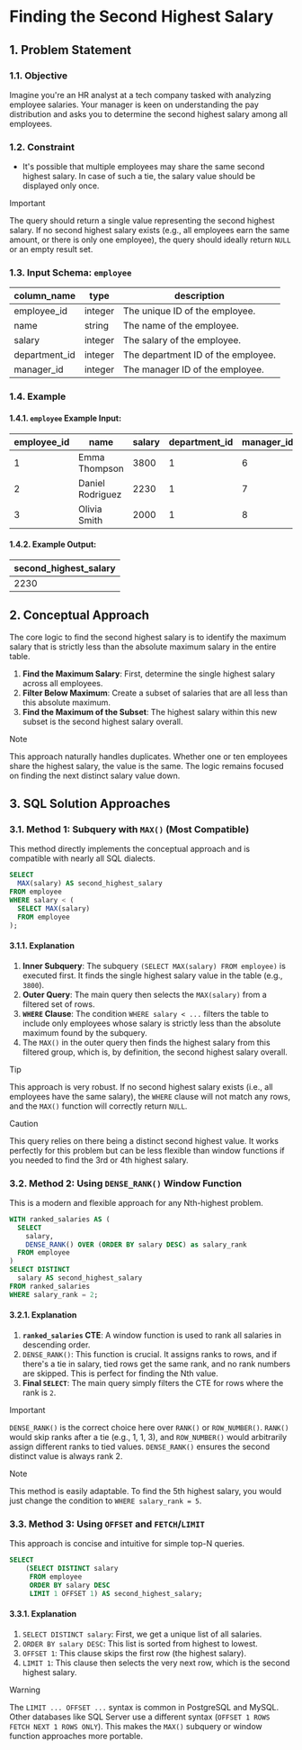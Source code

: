 # Finding the Second Highest Salary

## 1. Problem Statement

### 1.1. Objective
Imagine you're an HR analyst at a tech company tasked with analyzing employee salaries. Your manager is keen on understanding the pay distribution and asks you to determine the second highest salary among all employees.

### 1.2. Constraint
-   It's possible that multiple employees may share the same second highest salary. In case of such a tie, the salary value should be displayed only once.

> [!IMPORTANT]
> The query should return a single value representing the second highest salary. If no second highest salary exists (e.g., all employees earn the same amount, or there is only one employee), the query should ideally return `NULL` or an empty result set.

### 1.3. Input Schema: `employee`

|column_name|type|description|
|---|---|---|
|employee_id|integer|The unique ID of the employee.|
|name|string|The name of the employee.|
|salary|integer|The salary of the employee.|
|department_id|integer|The department ID of the employee.|
|manager_id|integer|The manager ID of the employee.|

### 1.4. Example

#### 1.4.1. `employee` Example Input:

|employee_id|name|salary|department_id|manager_id|
|---|---|---|---|---|
|1|Emma Thompson|3800|1|6|
|2|Daniel Rodriguez|2230|1|7|
|3|Olivia Smith|2000|1|8|

#### 1.4.2. Example Output:

|second_highest_salary|
|---|
|2230|

## 2. Conceptual Approach
The core logic to find the second highest salary is to identify the maximum salary that is strictly less than the absolute maximum salary in the entire table.

1.  **Find the Maximum Salary**: First, determine the single highest salary across all employees.
2.  **Filter Below Maximum**: Create a subset of salaries that are all less than this absolute maximum.
3.  **Find the Maximum of the Subset**: The highest salary within this new subset is the second highest salary overall.

> [!NOTE]
> This approach naturally handles duplicates. Whether one or ten employees share the highest salary, the value is the same. The logic remains focused on finding the next distinct salary value down.

## 3. SQL Solution Approaches

### 3.1. Method 1: Subquery with `MAX()` (Most Compatible)
This method directly implements the conceptual approach and is compatible with nearly all SQL dialects.

```sql
SELECT
  MAX(salary) AS second_highest_salary
FROM employee
WHERE salary < (
  SELECT MAX(salary)
  FROM employee
);
```

#### 3.1.1. Explanation
1.  **Inner Subquery**: The subquery `(SELECT MAX(salary) FROM employee)` is executed first. It finds the single highest salary value in the table (e.g., `3800`).
2.  **Outer Query**: The main query then selects the `MAX(salary)` from a filtered set of rows.
3.  **`WHERE` Clause**: The condition `WHERE salary < ...` filters the table to include only employees whose salary is strictly less than the absolute maximum found by the subquery.
4.  The `MAX()` in the outer query then finds the highest salary from this filtered group, which is, by definition, the second highest salary overall.

> [!TIP]
> This approach is very robust. If no second highest salary exists (i.e., all employees have the same salary), the `WHERE` clause will not match any rows, and the `MAX()` function will correctly return `NULL`.

> [!CAUTION]
> This query relies on there being a distinct second highest value. It works perfectly for this problem but can be less flexible than window functions if you needed to find the 3rd or 4th highest salary.

### 3.2. Method 2: Using `DENSE_RANK()` Window Function
This is a modern and flexible approach for any Nth-highest problem.

```sql
WITH ranked_salaries AS (
  SELECT
    salary,
    DENSE_RANK() OVER (ORDER BY salary DESC) as salary_rank
  FROM employee
)
SELECT DISTINCT
  salary AS second_highest_salary
FROM ranked_salaries
WHERE salary_rank = 2;
```
#### 3.2.1. Explanation
1.  **`ranked_salaries` CTE**: A window function is used to rank all salaries in descending order.
2.  `DENSE_RANK()`: This function is crucial. It assigns ranks to rows, and if there's a tie in salary, tied rows get the same rank, and no rank numbers are skipped. This is perfect for finding the Nth value.
3.  **Final `SELECT`**: The main query simply filters the CTE for rows where the rank is `2`.

> [!IMPORTANT]
> `DENSE_RANK()` is the correct choice here over `RANK()` or `ROW_NUMBER()`. `RANK()` would skip ranks after a tie (e.g., 1, 1, 3), and `ROW_NUMBER()` would arbitrarily assign different ranks to tied values. `DENSE_RANK()` ensures the second distinct value is always rank 2.

> [!NOTE]
> This method is easily adaptable. To find the 5th highest salary, you would just change the condition to `WHERE salary_rank = 5`.

### 3.3. Method 3: Using `OFFSET` and `FETCH`/`LIMIT`
This approach is concise and intuitive for simple top-N queries.

```sql
SELECT
    (SELECT DISTINCT salary
     FROM employee
     ORDER BY salary DESC
     LIMIT 1 OFFSET 1) AS second_highest_salary;
```

#### 3.3.1. Explanation
1.  `SELECT DISTINCT salary`: First, we get a unique list of all salaries.
2.  `ORDER BY salary DESC`: This list is sorted from highest to lowest.
3.  `OFFSET 1`: This clause skips the first row (the highest salary).
4.  `LIMIT 1`: This clause then selects the very next row, which is the second highest salary.

> [!WARNING]
> The `LIMIT ... OFFSET ...` syntax is common in PostgreSQL and MySQL. Other databases like SQL Server use a different syntax (`OFFSET 1 ROWS FETCH NEXT 1 ROWS ONLY`). This makes the `MAX()` subquery or window function approaches more portable.

